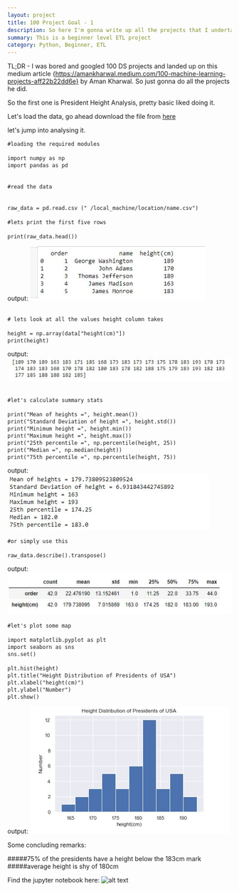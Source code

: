 ```yaml
---
layout: project
title: 100 Project Goal - 1
description: So here I'm gonna write up all the projects that I undertake as a part of this inttiative
summary: This is a beginner level ETL project
category: Python, Beginner, ETL
---
```


TL;DR - I was bored and googled 100 DS projects and landed up on this medium article {https://amankharwal.medium.com/100-machine-learning-projects-aff22b22dd6e} by Aman Kharwal. So just gonna do all the projects he did.


So the first one is President Height Analysis, pretty basic liked doing it.


Let's load the data, go ahead download the file from [here](https://github.com/asoliyarohit/100-DS-project-exercise/blob/3e54408648e28c87e7342488f30e07d07dc2d841/Project%201%20-%20US%20president%20heights/president_heights.csv)


let's jump into analysing it.


```
#loading the required modules

import numpy as np
import pandas as pd


#read the data


raw_data = pd.read.csv (" /local_machine/location/name.csv")

#lets print the first five rows

print(raw_data.head())

```
output: 
![alt text](https://github.com/asoliyarohit/100-DS-project-exercise/blob/eea3dafc3052002de61addf501f8a20a761e3188/Project%201%20-%20US%20president%20heights/Sample%20head.JPG "Output")

```

# lets look at all the values height column takes

height = np.array(data["height(cm)"])
print(height)

```
output: 
![alt text](https://github.com/asoliyarohit/100-DS-project-exercise/blob/6a66f3f5ebf54752dfb8985875133dc96774a98d/Project%201%20-%20US%20president%20heights/array_of_height.JPG "Output")


```

#let's calculate summary stats

print("Mean of heights =", height.mean())
print("Standard Deviation of height =", height.std())
print("Minimum height =", height.min())
print("Maximum height =", height.max())
print("25th percentile =", np.percentile(height, 25))
print("Median =", np.median(height))
print("75th percentile =", np.percentile(height, 75))

```

output: 
![alt text](https://github.com/asoliyarohit/100-DS-project-exercise/blob/6a66f3f5ebf54752dfb8985875133dc96774a98d/Project%201%20-%20US%20president%20heights/sample_stat.JPG "Output")


```
#or simply use this 

raw_data.describe().transpose()

```

output: 
![alt text](https://github.com/asoliyarohit/100-DS-project-exercise/blob/6a66f3f5ebf54752dfb8985875133dc96774a98d/Project%201%20-%20US%20president%20heights/sample_describe.JPG "Output")


```
#let's plot some map

import matplotlib.pyplot as plt
import seaborn as sns
sns.set()

plt.hist(height)
plt.title("Height Distribution of Presidents of USA")
plt.xlabel("height(cm)")
plt.ylabel("Number")
plt.show()

```

output: 
![alt text](https://github.com/asoliyarohit/100-DS-project-exercise/blob/6a66f3f5ebf54752dfb8985875133dc96774a98d/Project%201%20-%20US%20president%20heights/plotted_map.JPG "Output")


Some concluding remarks:

#####75% of the presidents have a height below the 183cm mark
#####average height is shy of 180cm


Find the jupyter notebook here: 
![alt text](https://github.com/asoliyarohit/100-DS-project-exercise/blob/6a66f3f5ebf54752dfb8985875133dc96774a98d/Project%201%20-%20US%20president%20heights/presidentHeights_exercise.ipynb "Notebook")









